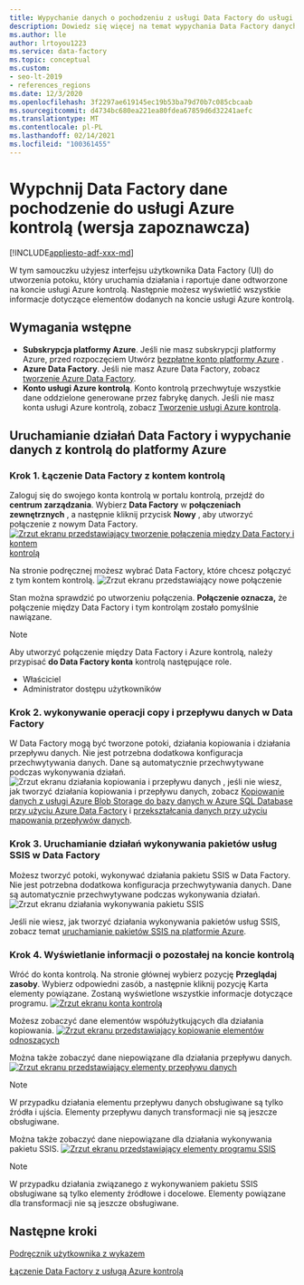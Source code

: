 ```yaml
---
title: Wypychanie danych o pochodzeniu z usługi Data Factory do usługi Azure Purview
description: Dowiedz się więcej na temat wypychania Data Factory danych kontrolą do platformy Azure
ms.author: lle
author: lrtoyou1223
ms.service: data-factory
ms.topic: conceptual
ms.custom:
- seo-lt-2019
- references_regions
ms.date: 12/3/2020
ms.openlocfilehash: 3f2297ae619145ec19b53ba79d70b7c085cbcaab
ms.sourcegitcommit: d4734bc680ea221ea80fdea67859d6d32241aefc
ms.translationtype: MT
ms.contentlocale: pl-PL
ms.lasthandoff: 02/14/2021
ms.locfileid: "100361455"
---
```

# <a name="push-data-factory-lineage-data-to-azure-purview-preview"></a>Wypchnij Data Factory dane pochodzenie do usługi Azure kontrolą (wersja zapoznawcza)

[!INCLUDE[appliesto-adf-xxx-md](includes/appliesto-adf-xxx-md.md)]

W tym samouczku użyjesz interfejsu użytkownika Data Factory (UI) do utworzenia potoku, który uruchamia działania i raportuje dane odtworzone na koncie usługi Azure kontrolą. Następnie możesz wyświetlić wszystkie informacje dotyczące elementów dodanych na koncie usługi Azure kontrolą.

## <a name="prerequisites"></a>Wymagania wstępne
* **Subskrypcja platformy Azure**. Jeśli nie masz subskrypcji platformy Azure, przed rozpoczęciem Utwórz [bezpłatne konto platformy Azure](https://azure.microsoft.com/free/) .
* **Azure Data Factory**. Jeśli nie masz Azure Data Factory, zobacz [tworzenie Azure Data Factory](./quickstart-create-data-factory-portal.md).
* **Konto usługi Azure kontrolą**. Konto kontrolą przechwytuje wszystkie dane oddzielone generowane przez fabrykę danych. Jeśli nie masz konta usługi Azure kontrolą, zobacz [Tworzenie usługi Azure kontrolą](../purview/create-catalog-portal.md).


## <a name="run-data-factory-activities-and-push-lineage-data-to-azure-purview"></a>Uruchamianie działań Data Factory i wypychanie danych z kontrolą do platformy Azure
### <a name="step-1--connect-data-factory-to-your-purview-account"></a>Krok 1. Łączenie Data Factory z kontem kontrolą
Zaloguj się do swojego konta kontrolą w portalu kontrolą, przejdź do **centrum zarządzania**. Wybierz **Data Factory** w **połączeniach zewnętrznych** , a następnie kliknij przycisk **Nowy** , aby utworzyć połączenie z nowym Data Factory. 
[![Zrzut ekranu przedstawiający tworzenie połączenia między Data Factory i kontem ](./media/data-factory-purview/connect-adf-to-purview.png) kontrolą ](./media/data-factory-purview/connect-adf-to-purview.png#lightbox)

Na stronie podręcznej możesz wybrać Data Factory, które chcesz połączyć z tym kontem kontrolą. 
![Zrzut ekranu przedstawiający nowe połączenie](./media/data-factory-purview/new-adf-purview-connection.png)

Stan można sprawdzić po utworzeniu połączenia. **Połączenie oznacza,** że połączenie między Data Factory i tym kontroląm zostało pomyślnie nawiązane. 
> [!NOTE]
> Aby utworzyć połączenie między Data Factory i Azure kontrolą, należy przypisać **do Data Factory konta** kontrolą następujące role.
> - Właściciel
> - Administrator dostępu użytkowników

### <a name="step-2-run-copy-and-dataflow-activities-in-data-factory"></a>Krok 2. wykonywanie operacji copy i przepływu danych w Data Factory
W Data Factory mogą być tworzone potoki, działania kopiowania i działania przepływu danych. Nie jest potrzebna dodatkowa konfiguracja przechwytywania danych. Dane są automatycznie przechwytywane podczas wykonywania działań.
![Zrzut ekranu działania kopiowania i przepływu danych ](./media/data-factory-purview/adf-activities-for-lineage.png) , jeśli nie wiesz, jak tworzyć działania kopiowania i przepływu danych, zobacz [Kopiowanie danych z usługi Azure Blob Storage do bazy danych w Azure SQL Database przy użyciu Azure Data Factory](./tutorial-copy-data-portal.md) i [przekształcania danych przy użyciu mapowania przepływów danych](./tutorial-data-flow.md).

### <a name="step-3-run-execute-ssis-package-activities-in-data-factory"></a>Krok 3. Uruchamianie działań wykonywania pakietów usług SSIS w Data Factory
Możesz tworzyć potoki, wykonywać działania pakietu SSIS w Data Factory. Nie jest potrzebna dodatkowa konfiguracja przechwytywania danych. Dane są automatycznie przechwytywane podczas wykonywania działań.
![Zrzut ekranu działania wykonywania pakietu SSIS](./media/data-factory-purview/ssis-activities-for-lineage.png)

Jeśli nie wiesz, jak tworzyć działania wykonywania pakietów usług SSIS, zobacz temat [uruchamianie pakietów SSIS na platformie Azure](./tutorial-deploy-ssis-packages-azure.md).

### <a name="step-4-view-lineage-information-in-your-purview-account"></a>Krok 4. Wyświetlanie informacji o pozostałej na koncie kontrolą
Wróć do konta kontrolą. Na stronie głównej wybierz pozycję **Przeglądaj zasoby**. Wybierz odpowiedni zasób, a następnie kliknij pozycję Karta elementy powiązane. Zostaną wyświetlone wszystkie informacje dotyczące programu.
[![Zrzut ekranu konta ](./media/data-factory-purview/view-dataset.png) kontrolą ](./media/data-factory-purview/view-dataset.png#lightbox)

Możesz zobaczyć dane elementów współużytkujących dla działania kopiowania.
[![Zrzut ekranu przedstawiający kopiowanie ](./media/data-factory-purview/copy-lineage.png) elementów odnoszących ](./media/data-factory-purview/copy-lineage.png#lightbox)

Można także zobaczyć dane niepowiązane dla działania przepływu danych.
[![Zrzut ekranu przedstawiający elementy przepływu danych ](./media/data-factory-purview/dataflow-lineage.png)](./media/data-factory-purview/dataflow-lineage.png#lightbox)

> [!NOTE] 
> W przypadku działania elementu przepływu danych obsługiwane są tylko źródła i ujścia. Elementy przepływu danych transformacji nie są jeszcze obsługiwane.

Można także zobaczyć dane niepowiązane dla działania wykonywania pakietu SSIS.
[![Zrzut ekranu przedstawiający elementy programu SSIS ](./media/data-factory-purview/ssis-lineage.png)](./media/data-factory-purview/ssis-lineage.png#lightbox)

> [!NOTE] 
> W przypadku działania związanego z wykonywaniem pakietu SSIS obsługiwane są tylko elementy źródłowe i docelowe. Elementy powiązane dla transformacji nie są jeszcze obsługiwane.

## <a name="next-steps"></a>Następne kroki
[Podręcznik użytkownika z wykazem](../purview/catalog-lineage-user-guide.md)

[Łączenie Data Factory z usługą Azure kontrolą](connect-data-factory-to-azure-purview.md)